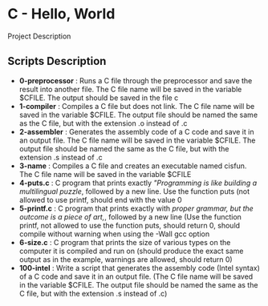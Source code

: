 <h1>C - Hello, World</h1>
<p>Project Description</p>
<h2>Scripts Description</h2>
<ul>
<li><strong>0-preprocessor</strong> : Runs a C file through the preprocessor and save the result into another file. The C file name will be saved in the variable $CFILE. The output should be saved in the file c</li>
<li><strong>1-compiler</strong> : Compiles a C file but does not link. The C file name will be saved in the variable $CFILE. The output file should be named the same as the C file, but with the extension .o instead of .c</li>
<li><strong>2-assembler</strong> : Generates the assembly code of a C code and save it in an output file. The C file name will be saved in the variable $CFILE. The output file should be named the same as the C file, but with the extension .s instead of .c</li>
<li><strong>3-name</strong> : Compiles a C file and creates an executable named cisfun. The C file name will be saved in the variable $CFILE</li>
<li><strong>4-puts.c</strong> : C program that prints exactly <em>"Programming is like building a multilingual puzzle</em>, followed by a new line. Use the function puts (not allowed to use printf, should end with the value 0</li>
<li><strong>5-printf.c</strong> : C program that prints exactly with <em>proper grammar, but the outcome is a piece of art,</em>, followed by a new line (Use the function printf, not allowed to use the function puts, should return 0, should compile without warning when using the -Wall gcc option</li>
<li><strong>6-size.c</strong> : C program that prints the size of various types on the computer it is compiled and run on (should produce the exact same output as in the example, warnings are allowed, should return 0)</li>
<li><strong>100-intel</strong> : Write a script that generates the assembly code (Intel syntax) of a C code and save it in an output file. (The C file name will be saved in the variable $CFILE. The output file should be named the same as the C file, but with the extension .s instead of .c)</li>
</ul>
